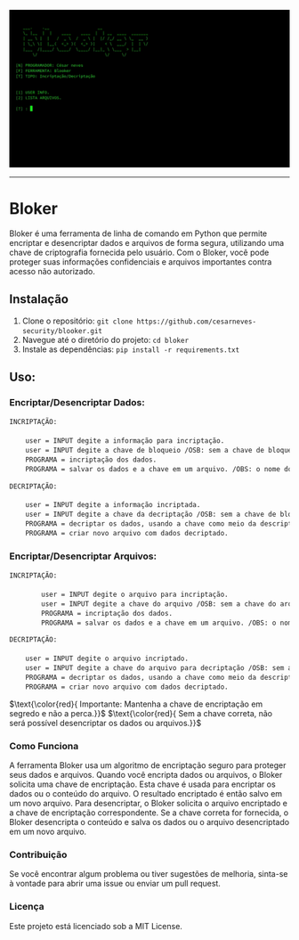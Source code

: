 
<p align="center">
  <a href="https://github.com/cesarneves-security/blooker"><img src="/img/capa_bloker.gif" alt="bloker"></a>
</p>


---
# Bloker
Bloker é uma ferramenta de linha de comando em Python que permite encriptar e desencriptar dados e arquivos de forma segura, utilizando uma chave de criptografia fornecida pelo usuário. Com o Bloker, você pode proteger suas informações confidenciais e arquivos importantes contra acesso não autorizado.

## Instalação
1. Clone o repositório: `git clone https://github.com/cesarneves-security/blooker.git`
2. Navegue até o diretório do projeto: `cd bloker`
3. Instale as dependências: `pip install -r requirements.txt`

## Uso:

### Encriptar/Desencriptar Dados:

```bash
INCRIPTAÇÃO:

    user = INPUT degite a informação para incriptação.
    user = INPUT degite a chave de bloqueio /OSB: sem a chave de bloquei, ninguém pode decriptar os seus dados.
    PROGRAMA = incriptação dos dados.
    PROGRAMA = salvar os dados e a chave em um arquivo. /OBS: o nome do arquivo séra o nome incriptado da informação
```
```bash
DECRIPTAÇÃO: 

    user = INPUT degite a informação incriptada.
    user = INPUT degite a chave da decriptação /OSB: sem a chave de bloquei, ninguém pode decriptar os seus dados.
    PROGRAMA = decriptar os dados, usando a chave como meio da descriptaçao. /SEM CHAVE SEM DECRIPTAÇÃO
    PROGRAMA = criar novo arquivo com dados decriptado.
```


### Encriptar/Desencriptar Arquivos:

```bash
INCRIPTAÇÃO:

        user = INPUT degite o arquivo para incriptação.
        user = INPUT degite a chave do arquivo /OSB: sem a chave do arquivo, ninguém pode decriptar os seus dados.
        PROGRAMA = incriptação dos dados.
        PROGRAMA = salvar os dados e a chave em um arquivo. /OBS: o nome do arquivo séra o nome incriptado da informação
```

```bash
DECRIPTAÇÃO: 

    user = INPUT degite o arquivo incriptado.
    user = INPUT degite a chave do arquivo para decriptação /OSB: sem a chave de bloquei, ninguém pode decriptar os seus dados.
    PROGRAMA = decriptar os dados, usando a chave como meio da descriptaçao. /SEM CHAVE SEM DECRIPTAÇÃO
    PROGRAMA = criar novo arquivo com dados decriptado.
```
$\text{\color{red}{ Importante: Mantenha a chave de encriptação em segredo e não a perca.}}$
$\text{\color{red}{ Sem a chave correta, não será possível desencriptar os dados ou arquivos.}}$

### Como Funciona
A ferramenta Bloker usa um algoritmo de encriptação seguro para proteger seus dados e arquivos. Quando você encripta dados ou arquivos, o Bloker solicita uma chave de encriptação. Esta chave é usada para encriptar os dados ou o conteúdo do arquivo. O resultado encriptado é então salvo em um novo arquivo.
Para desencriptar, o Bloker solicita o arquivo encriptado e a chave de encriptação correspondente. Se a chave correta for fornecida, o Bloker desencripta o conteúdo e salva os dados ou o arquivo desencriptado em um novo arquivo.
### Contribuição
Se você encontrar algum problema ou tiver sugestões de melhoria, sinta-se à vontade para abrir uma issue ou enviar um pull request.
### Licença
Este projeto está licenciado sob a MIT License.
